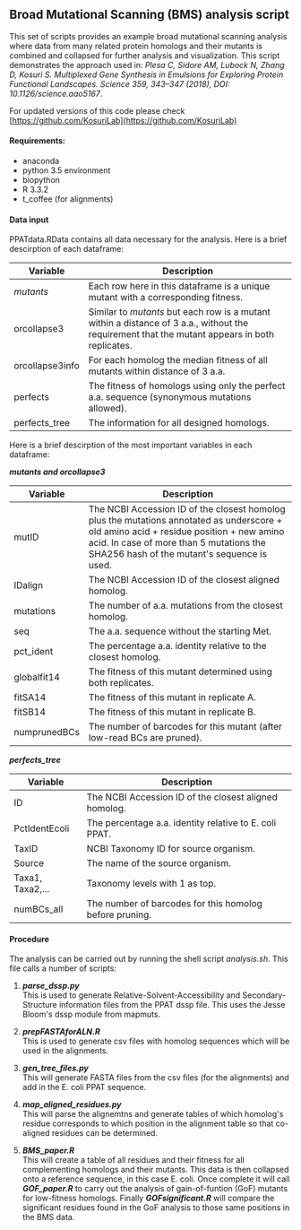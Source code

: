## Broad Mutational Scanning (BMS) analysis script

This set of scripts provides an example broad mutational scanning analysis where data from many related protein homologs and their mutants is combined and collapsed for further analysis and visualization. This script demonstrates the approach used in: _Plesa C, Sidore AM, Lubock N, Zhang D, Kosuri S. Multiplexed Gene Synthesis in Emulsions for Exploring Protein Functional Landscapes. Science 359, 343–347 (2018), DOI: 10.1126/science.aao5167_. 

For updated versions of this code please check [https://github.com/KosuriLab](https://github.com/KosuriLab)

#### Requirements:
* anaconda
 * python 3.5 environment
  * biopython
 * R 3.3.2
* t_coffee (for alignments)

#### Data input

PPATdata.RData contains all data necessary for the analysis. Here is a brief descirption of each dataframe:

| Variable  |  Description |
|---|---|
| *mutants*  |  Each row here in this dataframe is a unique mutant with a corresponding fitness. |
| orcollapse3  | Similar to *mutants* but each row is a mutant within a distance of 3 a.a., without the requirement that the mutant appears in both replicates.  |
| orcollapse3info  | For each homolog the median fitness of all mutants within distance of 3 a.a.  |
| perfects  | The fitness of homologs using only the perfect a.a. sequence (synonymous mutations allowed).  |
| perfects_tree  | The information for all designed homologs.  |

Here is a brief descirption of the most important variables in each dataframe:

***_mutants and orcollapse3_***

| Variable  |  Description |
|---|---|
| mutID  |  The NCBI Accession ID of the closest homolog plus the mutations annotated as underscore + old amino acid + residue position + new amino acid. In case of more than 5 mutations the SHA256 hash of the mutant's sequence is used. |
| IDalign  | The NCBI Accession ID of the closest aligned homolog.  |
| mutations  | The number of a.a. mutations from the closest homolog.  |
| seq  | The a.a. sequence without the starting Met.  |
| pct_ident  | The percentage a.a. identity relative to the closest homolog.  |
| globalfit14  | The fitness of this mutant determined using both replicates.   |
| fitSA14  | The fitness of this mutant in replicate A.  |
| fitSB14  | The fitness of this mutant in replicate B.  |
| numprunedBCs  | The number of barcodes for this mutant (after low-read BCs are pruned).  |


***_perfects\_tree_***

| Variable  |  Description |
|---|---|
| ID  | The NCBI Accession ID of the closest aligned homolog.  |
| PctIdentEcoli  | The percentage a.a. identity relative to E. coli PPAT.  |
| TaxID  | NCBI Taxonomy ID for source organism.  |
| Source  | The name of the source organism.  |
| Taxa1, Taxa2,...  | Taxonomy levels with 1 as top.   |
| numBCs_all  | The number of barcodes for this homolog before pruning.  |

#### Procedure

The analysis can be carried out by running the shell script _analysis.sh_. This file calls a number of scripts:

1. **_parse\_dssp.py_**  
This is used to generate Relative-Solvent-Accessibility and Secondary-Structure information files from the PPAT dssp file. This uses the Jesse Bloom's dssp module from mapmuts.

2. **_prepFASTAforALN.R_**  
This is used to generate csv files with homolog sequences which will be used in the alignments.

3. **_gen\_tree\_files.py_**  
This will generate FASTA files from the csv files (for the alignments) and add in the E. coli PPAT sequence.

4. **_map\_aligned\_residues.py_**  
This will parse the alignemtns and generate tables of which homolog's residue corresponds to which position in the alignment table so that co-aligned residues can be determined.

5. **_BMS\_paper.R_**  
This will create a table of all residues and their fitness for all complementing homologs and their mutants. This data is then collapsed onto a reference sequence, in this case E. coli. Once complete it will call **_GOF\_paper.R_** to carry out the analysis of gain-of-funtion (GoF) mutants for low-fitness homologs. Finally **_GOFsignificant.R_** will compare the significant residues found in the GoF analysis to those same positions in the BMS data.

